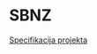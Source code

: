 # SBNZ
[Specifikacija projekta](https://github.com/coperope/SBNZ/blob/master/Project_specification.md)
